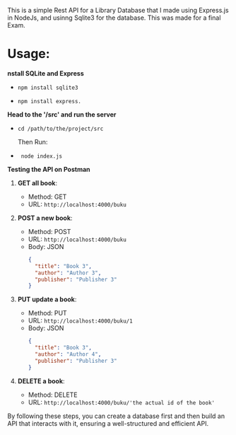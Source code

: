 This is a simple Rest API for a Library Database that I made using Express.js in NodeJs, and usinng Sqlite3 for the database.
This was made for a final Exam.

# Usage:

**nstall SQLite and Express**

  - ```npm install sqlite3```

  - ```npm install express.```

**Head to the '/src' and run the server**

  - ```cd /path/to/the/project/src```

    Then Run:
  
  - ``` node index.js```


**Testing the API on Postman**

1. **GET all book**: 
   - Method: GET
   - URL: `http://localhost:4000/buku`

2. **POST a new book**: 
   - Method: POST
   - URL: `http://localhost:4000/buku`
   - Body: JSON
     ```json
     {
       "title": "Book 3",
       "author": "Author 3",
       "publisher": "Publisher 3"
     }
     ```

3. **PUT update a book**: 
   - Method: PUT
   - URL: `http://localhost:4000/buku/1`
   - Body: JSON
     ```json
     {
       "title": "Book 3",
       "author": "Author 4",
       "publisher": "Publisher 3"
     }
     ```

4. **DELETE a book**: 
   - Method: DELETE
   - URL: `http://localhost:4000/buku/'the actual id of the book'`

By following these steps, you can create a database first and then build an API that interacts with it, ensuring a well-structured and efficient API.
